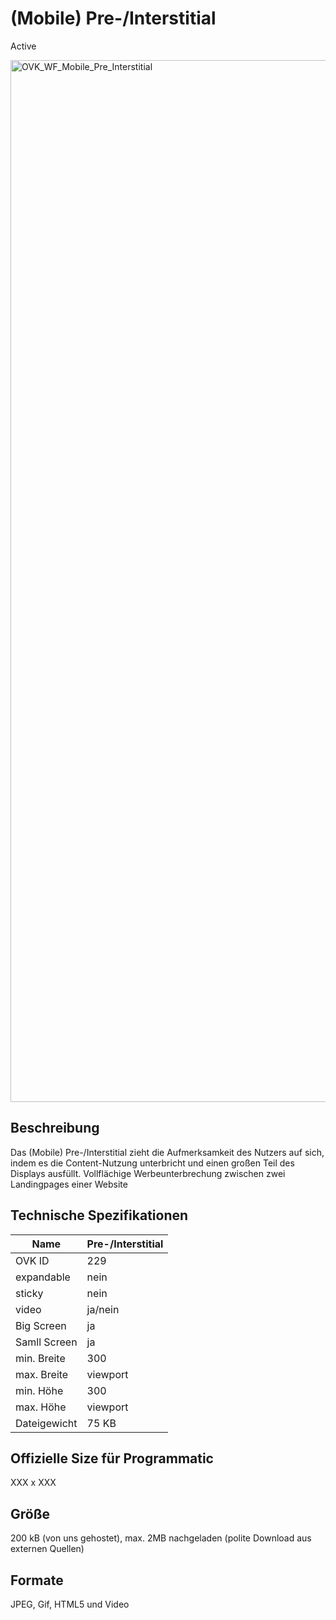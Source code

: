# (Mobile) Pre-/Interstitial
<span class="badge badge--success">Active</span>

<img width="2500" height="1667" alt="OVK_WF_Mobile_Pre_Interstitial" src="https://github.com/user-attachments/assets/191e6b5f-83c8-4ea5-8a02-c73705ac6607" />

## Beschreibung
Das (Mobile) Pre-/Interstitial zieht die Aufmerksamkeit des Nutzers auf sich, indem es die Content-Nutzung unterbricht und einen großen Teil des Displays ausfüllt.
Vollflächige Werbeunterbrechung zwischen zwei Landingpages einer Website

## Technische Spezifikationen


| Name         | Pre-/Interstitial |
|--------------|-------------------|
| OVK ID       | 229               |
| expandable   | nein              |
| sticky       | nein              |
| video        | ja/nein           |
| Big Screen   | ja                |
| Samll Screen | ja                |
| min. Breite  | 300               |
| max. Breite  | viewport          |
| min. Höhe    | 300               |
| max. Höhe    | viewport          |
| Dateigewicht | 75 KB             |

## Offizielle Size für Programmatic
XXX x XXX

## Größe
200 kB (von uns gehostet), max. 2MB nachgeladen (polite Download aus externen Quellen)
## Formate
JPEG, Gif, HTML5 und Video

